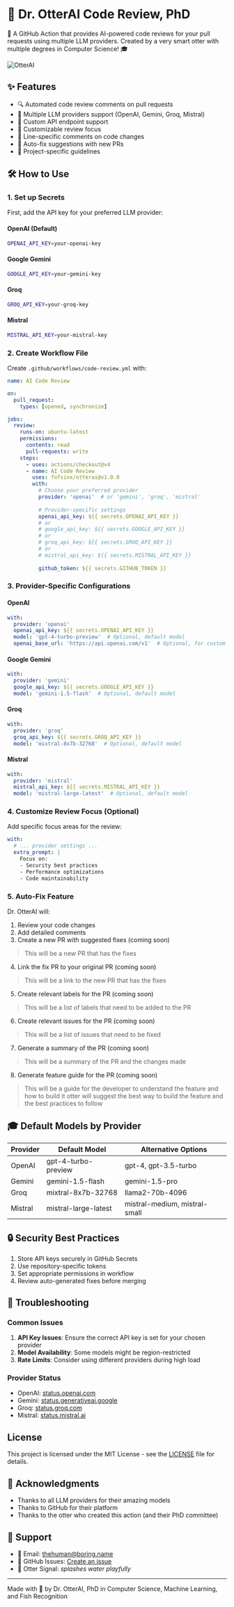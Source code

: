 # 🦦 Dr. OtterAI Code Review, PhD

🤖 A GitHub Action that provides AI-powered code reviews for your pull requests using multiple LLM providers. Created by a very smart otter with multiple degrees in Computer Science! 🎓

![OtterAI](/static/otterai.png)

## ✨ Features

- 🔍 Automated code review comments on pull requests
- 🧠 Multiple LLM providers support (OpenAI, Gemini, Groq, Mistral)
- 🔌 Custom API endpoint support
- 💬 Customizable review focus
- 📝 Line-specific comments on code changes
- 🤖 Auto-fix suggestions with new PRs
- 🎯 Project-specific guidelines

## 🛠️ How to Use

### 1. Set up Secrets
First, add the API key for your preferred LLM provider:

#### OpenAI (Default)
```bash
OPENAI_API_KEY=your-openai-key
```

#### Google Gemini
```bash
GOOGLE_API_KEY=your-gemini-key
```

#### Groq
```bash
GROQ_API_KEY=your-groq-key
```

#### Mistral
```bash
MISTRAL_API_KEY=your-mistral-key
```

### 2. Create Workflow File
Create `.github/workflows/code-review.yml` with:

```yaml
name: AI Code Review

on:
  pull_request:
    types: [opened, synchronize]

jobs:
  review:
    runs-on: ubuntu-latest
    permissions:
      contents: read
      pull-requests: write
    steps:
      - uses: actions/checkout@v4
      - name: AI Code Review
        uses: fofsinx/otterai@v1.0.0
        with:
          # Choose your preferred provider
          provider: 'openai'  # or 'gemini', 'groq', 'mistral'
          
          # Provider-specific settings
          openai_api_key: ${{ secrets.OPENAI_API_KEY }}
          # or
          # google_api_key: ${{ secrets.GOOGLE_API_KEY }}
          # or
          # groq_api_key: ${{ secrets.GROQ_API_KEY }}
          # or
          # mistral_api_key: ${{ secrets.MISTRAL_API_KEY }}
          
          github_token: ${{ secrets.GITHUB_TOKEN }}
```

### 3. Provider-Specific Configurations

#### OpenAI
```yaml
with:
  provider: 'openai'
  openai_api_key: ${{ secrets.OPENAI_API_KEY }}
  model: 'gpt-4-turbo-preview'  # Optional, default model
  openai_base_url: 'https://api.openai.com/v1'  # Optional, for custom endpoints
```

#### Google Gemini
```yaml
with:
  provider: 'gemini'
  google_api_key: ${{ secrets.GOOGLE_API_KEY }}
  model: 'gemini-1.5-flash'  # Optional, default model
```

#### Groq
```yaml
with:
  provider: 'groq'
  groq_api_key: ${{ secrets.GROQ_API_KEY }}
  model: 'mixtral-8x7b-32768'  # Optional, default model
```

#### Mistral
```yaml
with:
  provider: 'mistral'
  mistral_api_key: ${{ secrets.MISTRAL_API_KEY }}
  model: 'mistral-large-latest'  # Optional, default model
```

### 4. Customize Review Focus (Optional)
Add specific focus areas for the review:

```yaml
with:
  # ... provider settings ...
  extra_prompt: |
    Focus on:
    - Security best practices
    - Performance optimizations
    - Code maintainability
```

### 5. Auto-Fix Feature
Dr. OtterAI will:
1. Review your code changes
2. Add detailed comments
3. Create a new PR with suggested fixes (coming soon)
  > This will be a new PR that has the fixes
4. Link the fix PR to your original PR (coming soon)
  > This will be a link to the new PR that has the fixes
5. Create relevant labels for the PR (coming soon)
  > This will be a list of labels that need to be added to the PR
6. Create relevant issues for the PR (coming soon)
  > This will be a list of issues that need to be fixed
7. Generate a summary of the PR (coming soon)
  > This will be a summary of the PR and the changes made
8. Generate feature guide for the PR (coming soon)
  > This will be a guide for the developer to understand the feature and how to build it
  > otter will suggest the best way to build the feature and the best practices to follow

## 🎓 Default Models by Provider

| Provider | Default Model | Alternative Options |
|----------|---------------|-------------------|
| OpenAI | gpt-4-turbo-preview | gpt-4, gpt-3.5-turbo |
| Gemini | gemini-1.5-flash | gemini-1.5-pro | xyz |
| Groq | mixtral-8x7b-32768 | llama2-70b-4096 | xyz |
| Mistral | mistral-large-latest | mistral-medium, mistral-small | xyz |

## 🔒 Security Best Practices

1. Store API keys securely in GitHub Secrets
2. Use repository-specific tokens
3. Set appropriate permissions in workflow
4. Review auto-generated fixes before merging

## 🐛 Troubleshooting

### Common Issues
1. **API Key Issues**: Ensure the correct API key is set for your chosen provider
2. **Model Availability**: Some models might be region-restricted
3. **Rate Limits**: Consider using different providers during high load

### Provider Status
- OpenAI: [status.openai.com](https://status.openai.com)
- Gemini: [status.generativeai.google](https://status.generativeai.google)
- Groq: [status.groq.com](https://status.groq.com)
- Mistral: [status.mistral.ai](https://status.mistral.ai)

## License

This project is licensed under the MIT License - see the [LICENSE](LICENSE) file for details.

## 🙏 Acknowledgments

- Thanks to all LLM providers for their amazing models
- Thanks to GitHub for their platform
- Thanks to the otter who created this action (and their PhD committee)

## 🦦 Support

- 📧 Email: thehuman@boring.name
- 🐙 GitHub Issues: [Create an issue](https://github.com/fofsinx/otterai/issues)
- 🦦 Otter Signal: *splashes water playfully*

---

Made with 💖 by Dr. OtterAI, PhD in Computer Science, Machine Learning, and Fish Recognition





